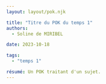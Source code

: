 ```yaml
---
layout: layout/pok.njk

title: "Titre du POK du temps 1"
authors:
  - Soline de MIRIBEL

date: 2023-10-18

tags: 
  - "temps 1"

résumé: Un POK traitant d'un sujet.
---
```

